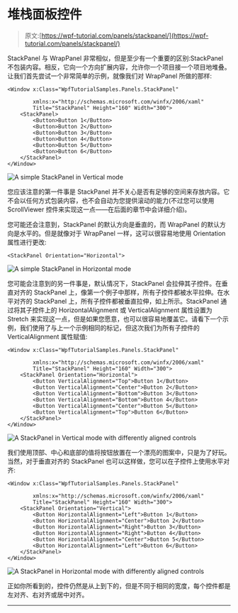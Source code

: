 # 堆栈面板控件

> 原文:[https://wpf-tutorial.com/panels/stackpanel/](https://wpf-tutorial.com/panels/stackpanel/)

StackPanel 与 WrapPanel 非常相似，但是至少有一个重要的区别:StackPanel 不包装内容。相反，它向一个方向扩展内容，允许你一个项目接一个项目地堆叠。让我们首先尝试一个非常简单的示例，就像我们对 WrapPanel 所做的那样:

```
<Window x:Class="WpfTutorialSamples.Panels.StackPanel"

        xmlns:x="http://schemas.microsoft.com/winfx/2006/xaml"
        Title="StackPanel" Height="160" Width="300">
	<StackPanel>
		<Button>Button 1</Button>
		<Button>Button 2</Button>
		<Button>Button 3</Button>
		<Button>Button 4</Button>
		<Button>Button 5</Button>
		<Button>Button 6</Button>
	</StackPanel>
</Window>
```

![](../Images/c42ee42cb3c17a99b550195596eb5a39.png "A simple StackPanel in Vertical mode")

您应该注意的第一件事是 StackPanel 并不关心是否有足够的空间来存放内容。它不会以任何方式包装内容，也不会自动为您提供滚动的能力(不过您可以使用 ScrollViewer 控件来实现这一点——在后面的章节中会详细介绍)。

您可能还会注意到，StackPanel 的默认方向是垂直的，而 WrapPanel 的默认方向是水平的。但是就像对于 WrapPanel 一样，这可以很容易地使用 Orientation 属性进行更改:

```
<StackPanel Orientation="Horizontal">
```

<input type="hidden" name="IL_IN_ARTICLE"> ![](../Images/28c1c5675b262ceee4162de70438e382.png "A simple StackPanel in Horizontal mode")

您可能会注意到的另一件事是，默认情况下，StackPanel 会拉伸其子控件。在垂直对齐的 StackPanel 上，像第一个例子中那样，所有子控件都被水平拉伸。在水平对齐的 StackPanel 上，所有子控件都被垂直拉伸，如上所示。StackPanel 通过将其子控件上的 HorizontalAlignment 或 VerticalAlignment 属性设置为 Stretch 来实现这一点，但是如果您愿意，也可以很容易地覆盖它。请看下一个示例，我们使用了与上一个示例相同的标记，但这次我们为所有子控件的 VerticalAlignment 属性赋值:

```
<Window x:Class="WpfTutorialSamples.Panels.StackPanel"

        xmlns:x="http://schemas.microsoft.com/winfx/2006/xaml"
        Title="StackPanel" Height="160" Width="300">
	<StackPanel Orientation="Horizontal">
		<Button VerticalAlignment="Top">Button 1</Button>
		<Button VerticalAlignment="Center">Button 2</Button>
		<Button VerticalAlignment="Bottom">Button 3</Button>
		<Button VerticalAlignment="Bottom">Button 4</Button>
		<Button VerticalAlignment="Center">Button 5</Button>
		<Button VerticalAlignment="Top">Button 6</Button>
	</StackPanel>
</Window>
```

![](../Images/556720a6f05504ac2ee9e0618a1c1f05.png "A StackPanel in Vertical mode with differently aligned controls")

我们使用顶部、中心和底部的值将按钮放置在一个漂亮的图案中，只是为了好玩。当然，对于垂直对齐的 StackPanel 也可以这样做，您可以在子控件上使用水平对齐:

```
<Window x:Class="WpfTutorialSamples.Panels.StackPanel"

        xmlns:x="http://schemas.microsoft.com/winfx/2006/xaml"
        Title="StackPanel" Height="160" Width="300">
	<StackPanel Orientation="Vertical">
		<Button HorizontalAlignment="Left">Button 1</Button>
		<Button HorizontalAlignment="Center">Button 2</Button>
		<Button HorizontalAlignment="Right">Button 3</Button>
		<Button HorizontalAlignment="Right">Button 4</Button>
		<Button HorizontalAlignment="Center">Button 5</Button>
		<Button HorizontalAlignment="Left">Button 6</Button>
	</StackPanel>
</Window>
```

![](../Images/ced8871a9a85b47598e2d5f8d421bcd9.png "A StackPanel in Horizontal mode with differently aligned controls")

正如你所看到的，控件仍然是从上到下的，但是不同于相同的宽度，每个控件都是左对齐、右对齐或居中对齐。

* * *